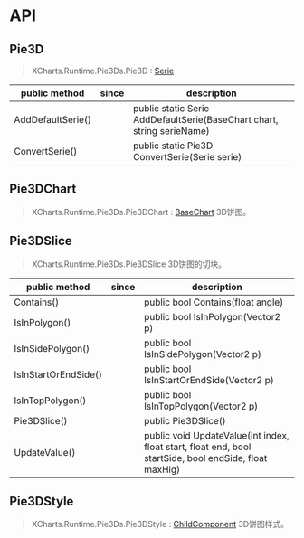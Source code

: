 # API

## Pie3D

> XCharts.Runtime.Pie3Ds.Pie3D : [Serie](https://xcharts-team.github.io/docs/api#serie)

|public method|since|description|
|--|--|--|
|AddDefaultSerie()||public static Serie AddDefaultSerie(BaseChart chart, string serieName)|
|ConvertSerie()||public static Pie3D ConvertSerie(Serie serie)|

## Pie3DChart

> XCharts.Runtime.Pie3Ds.Pie3DChart : [BaseChart](https://xcharts-team.github.io/docs/api#basechart)
3D饼图。

## Pie3DSlice

> XCharts.Runtime.Pie3Ds.Pie3DSlice
3D饼图的切块。

|public method|since|description|
|--|--|--|
|Contains()||public bool Contains(float angle)|
|IsInPolygon()||public bool IsInPolygon(Vector2 p)|
|IsInSidePolygon()||public bool IsInSidePolygon(Vector2 p)|
|IsInStartOrEndSide()||public bool IsInStartOrEndSide(Vector2 p)|
|IsInTopPolygon()||public bool IsInTopPolygon(Vector2 p)|
|Pie3DSlice()||public Pie3DSlice()|
|UpdateValue()||public void UpdateValue(int index, float start, float end, bool startSide, bool endSide, float maxHig)|

## Pie3DStyle

> XCharts.Runtime.Pie3Ds.Pie3DStyle : [ChildComponent](https://xcharts-team.github.io/docs/api#childcomponent)
3D饼图样式。

